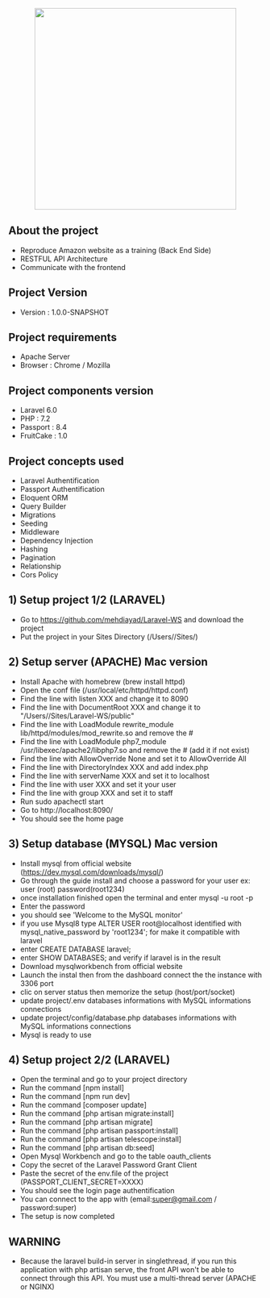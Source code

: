 <p align="center"><img src="https://res.cloudinary.com/dtfbvvkyp/image/upload/v1566331377/laravel-logolockup-cmyk-red.svg" width="400"></p>

## About the project

- Reproduce Amazon website as a training (Back End Side)
- RESTFUL API Architecture
- Communicate with the frontend


## Project Version

- Version : 1.0.0-SNAPSHOT


## Project requirements

- Apache Server
- Browser : Chrome / Mozilla


## Project components version

- Laravel 6.0
- PHP : 7.2
- Passport : 8.4
- FruitCake : 1.0


## Project concepts used
- Laravel Authentification 
- Passport Authentification
- Eloquent ORM
- Query Builder
- Migrations
- Seeding
- Middleware
- Dependency Injection
- Hashing
- Pagination
- Relationship
- Cors Policy


## 1) Setup project 1/2 (LARAVEL)

- Go to https://github.com/mehdiayad/Laravel-WS and download the project
- Put the project in your Sites Directory (/Users/<user>/Sites/)

## 2) Setup server (APACHE) Mac version

- Install Apache with homebrew (brew install httpd)
- Open the conf file (/usr/local/etc/httpd/httpd.conf)
- Find the line with listen XXX and change it to 8090
- Find the line with DocumentRoot XXX and change it to "/Users/<user>/Sites/Laravel-WS/public"
- Find the line with LoadModule rewrite_module lib/httpd/modules/mod_rewrite.so and remove the #
- Find the line with LoadModule php7_module /usr/libexec/apache2/libphp7.so and remove the # (add it if not exist)
- Find the line with <Directory /> AllowOverride None and set it to AllowOverride All
- Find the line with DirectoryIndex XXX and add index.php
- Find the line with serverName XXX and set it to localhost
- Find the line with user XXX and set it your user
- Find the line with group XXX and set it to staff 
- Run sudo apachectl start
- Go to http://localhost:8090/
- You should see the home page

## 3) Setup database (MYSQL) Mac version

- Install mysql from official website (https://dev.mysql.com/downloads/mysql/)
- Go through the guide install and choose a password for your user ex: user (root) password(root1234)
- once installation finished open the terminal and enter mysql -u root -p
- Enter the password
- you should see 'Welcome to the MySQL monitor'
- if you use Mysql8 type ALTER USER root@localhost identified with mysql_native_password by 'root1234'; for make it compatible with laravel
- enter CREATE DATABASE laravel;
- enter SHOW DATABASES; and verify if laravel is in the result
- Download mysqlworkbench from official website
- Launch the instal then from the dashboard connect the the instance with 3306 port
- clic on server status then memorize the setup (host/port/socket)
- update project/.env databases informations with MySQL informations connections
- update project/config/database.php databases informations with MySQL informations connections
- Mysql is ready to use

## 4) Setup project 2/2 (LARAVEL)

- Open the terminal and go to your project directory
- Run the command [npm install]
- Run the command [npm run dev]
- Run the command [composer update]
- Run the command [php artisan migrate:install]
- Run the command [php artisan migrate]
- Run the command [php artisan passport:install]
- Run the command [php artisan telescope:install]
- Run the command [php artisan db:seed]
- Open Mysql Workbench and go to the table oauth_clients
- Copy the secret of the Laravel Password Grant Client
- Paste the secret of the env.file of the project (PASSPORT_CLIENT_SECRET=XXXX)
- You should see the login page authentification
- You can connect to the app with (email:super@gmail.com / password:super)
- The setup is now completed


## WARNING

- Because the laravel build-in server in singlethread, if you run this application with php artisan serve, the front API won't be able to connect through this API. You must use a multi-thread server (APACHE or NGINX)


